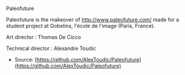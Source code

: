 Paleofuture

Paleofuture is the makeover of http://www.paleofuture.com/ made for a student project at Gobelins, l'école de l'image (Paris, France).

Art director : Thomas De Cicco

Technical director : Alexandre Toudic

* Source: [https://github.com/AlexToudic/Paleofuture](https://github.com/AlexToudic/Paleofuture)